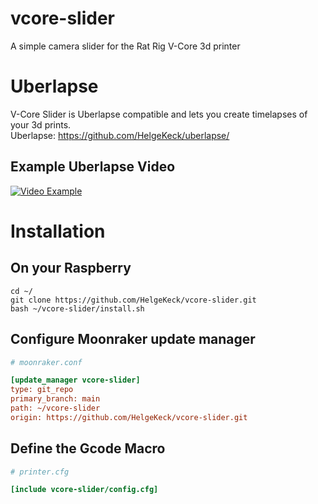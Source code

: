 # vcore-slider
A simple camera slider for the Rat Rig V-Core 3d printer

# Uberlapse
V-Core Slider is Uberlapse compatible and lets you create timelapses of your 3d prints.   
Uberlapse: https://github.com/HelgeKeck/uberlapse/   

## Example Uberlapse Video
[![Video Example](https://img.youtube.com/vi/mwse5W7BPuA/0.jpg)](https://www.youtube.com/watch?v=mwse5W7BPuA)    

# Installation

## On your Raspberry
```
cd ~/
git clone https://github.com/HelgeKeck/vcore-slider.git
bash ~/vcore-slider/install.sh
```

## Configure Moonraker update manager
```ini
# moonraker.conf

[update_manager vcore-slider]
type: git_repo
primary_branch: main
path: ~/vcore-slider
origin: https://github.com/HelgeKeck/vcore-slider.git
```

## Define the Gcode Macro
```ini
# printer.cfg

[include vcore-slider/config.cfg]

```
